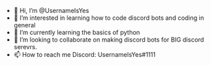 - 👋 Hi, I’m @UsernameIsYes
- 👀 I’m interested in learning how to code discord bots and coding in general
- 🌱 I’m currently learning the basics of python
- 💞️ I’m looking to collaborate on making discord bots for BIG discord serevrs.
- 📫 How to reach me Discord: UsernameIsYes#1111 

<!---
UsernameIsYes/UsernameIsYes is a ✨ special ✨ repository because its `README.md` (this file) appears on your GitHub profile.
You can click the Preview link to take a look at your changes.
--->
